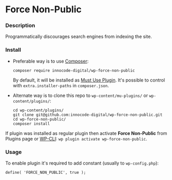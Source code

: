 # Force Non-Public

### Description

Programmatically discourages search engines from indexing the site.

### Install

- Preferable way is to use [Composer](https://getcomposer.org/):

    ````
    composer require innocode-digital/wp-force-non-public
    ````

  By default, it will be installed as [Must Use Plugin](https://codex.wordpress.org/Must_Use_Plugins).
  It's possible to control with `extra.installer-paths` in `composer.json`.

- Alternate way is to clone this repo to `wp-content/mu-plugins/` or `wp-content/plugins/`:

    ````
    cd wp-content/plugins/
    git clone git@github.com:innocode-digital/wp-force-non-public.git
    cd wp-force-non-public/
    composer install
    ````

If plugin was installed as regular plugin then activate **Force Non-Public** from Plugins page
or [WP-CLI](https://make.wordpress.org/cli/handbook/): `wp plugin activate wp-force-non-public`.

### Usage

To enable plugin it's required to add constant (usually to `wp-config.php`):

```
define( 'FORCE_NON_PUBLIC', true );
```
